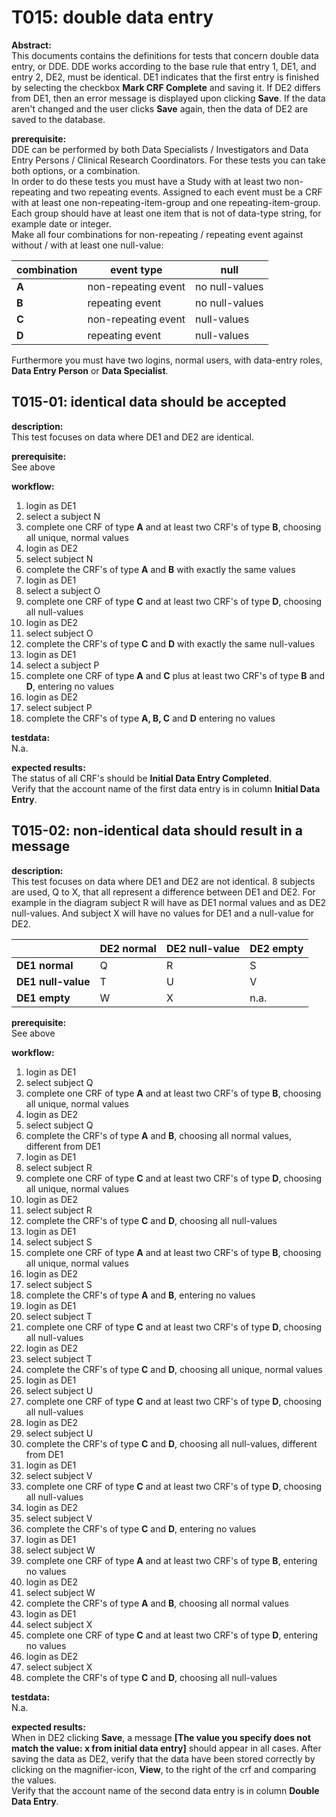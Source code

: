 # T015: double data entry
**Abstract:**  
This documents contains the definitions for tests that concern double data entry, or DDE. DDE works according to the base rule that entry 1, DE1, and entry 2, DE2, must be identical. DE1 indicates that the first entry is finished by selecting the checkbox **Mark CRF Complete** and saving it. If DE2 differs from DE1, then an error message is displayed upon clicking **Save**. If the data aren't changed and the user clicks **Save** again, then the data of DE2 are saved to the database.

**prerequisite:**  
DDE can be performed by both Data Specialists / Investigators and Data Entry Persons / Clinical Research Coordinators. For these tests you can take both options, or a combination.    
In order to do these tests you must have a Study with at least two non-repeating and two repeating events. Assigned to each event must be a CRF with at least one non-repeating-item-group and one repeating-item-group. Each group should have at least one item that is not of data-type string, for example date or integer.  
Make all four combinations for non-repeating / repeating event against without / with at least one null-value:

| combination | event type | null |
| -- | -- | -- |
| **A** | non-repeating event | no null-values |
| **B** | repeating event | no null-values |
| **C** | non-repeating event | null-values |
| **D** | repeating event | null-values |

Furthermore you must have two logins, normal users, with data-entry roles, **Data Entry Person** or **Data Specialist**.

## T015-01: identical data should be accepted
**description:**  
This test focuses on data where DE1 and DE2 are identical. 

**prerequisite:**  
See above

**workflow:**  
1. login as DE1
1. select a subject N
1. complete one CRF of type **A** and at least two CRF's of type **B**, choosing all unique, normal values
1. login as DE2
1. select subject N
1. complete the CRF's of type **A** and **B** with exactly the same values
1. login as DE1
1. select a subject O
1. complete one CRF of type **C** and at least two CRF's of type **D**, choosing all null-values
1. login as DE2
1. select subject O
1. complete the CRF's of type **C** and **D** with exactly the same null-values
1. login as DE1
1. select a subject P
1. complete one CRF of type **A** and **C** plus at least two CRF's of type **B** and **D**, entering no values
1. login as DE2
1. select subject P
1. complete the CRF's of type **A, B, C** and **D** entering no values

**testdata:**  
N.a.

**expected results:**  
The status of all CRF's should be **Initial Data Entry Completed**.  
Verify that the account name of the first data entry is in column **Initial Data Entry**.


## T015-02: non-identical data should result in a message
**description:**  
This test focuses on data where DE1 and DE2 are not identical. 8 subjects are used, Q to X, that all represent a difference between DE1 and DE2. For example in the diagram subject R will have as DE1 normal values and as DE2 null-values. And subject X will have no values for DE1 and a null-value for DE2.

|   | **DE2 normal** | **DE2 null-value** | **DE2 empty** |
| -- | -- | -- |-- |
| **DE1 normal**       | Q | R | S |
| **DE1 null-value**   | T | U | V |
| **DE1 empty**        | W | X | n.a. |

**prerequisite:**  
See above

**workflow:**  
1. login as DE1
1. select subject Q
1. complete one CRF of type **A** and at least two CRF's of type **B**, choosing all unique, normal values
1. login as DE2
1. select subject Q
1. complete the CRF's of type **A** and **B**, choosing all normal values, different from DE1
1. login as DE1
1. select subject R
1. complete one CRF of type **C** and at least two CRF's of type **D**, choosing all unique, normal values
1. login as DE2
1. select subject R
1. complete the CRF's of type **C** and **D**, choosing all null-values
1. login as DE1
1. select subject S
1. complete one CRF of type **A** and at least two CRF's of type **B**, choosing all unique, normal values
1. login as DE2
1. select subject S
1. complete the CRF's of type **A** and **B**, entering no values
1. login as DE1
1. select subject T
1. complete one CRF of type **C** and at least two CRF's of type **D**, choosing all null-values
1. login as DE2
1. select subject T
1. complete the CRF's of type **C** and **D**, choosing all unique, normal values
1. login as DE1
1. select subject U
1. complete one CRF of type **C** and at least two CRF's of type **D**, choosing all null-values
1. login as DE2
1. select subject U
1. complete the CRF's of type **C** and **D**, choosing all null-values, different from DE1
1. login as DE1
1. select subject V
1. complete one CRF of type **C** and at least two CRF's of type **D**, choosing all null-values
1. login as DE2
1. select subject V
1. complete the CRF's of type **C** and **D**, entering no values
1. login as DE1
1. select subject W
1. complete one CRF of type **A** and at least two CRF's of type **B**, entering no values
1. login as DE2
1. select subject W
1. complete the CRF's of type **A** and **B**, choosing all normal values
1. login as DE1
1. select subject X
1. complete one CRF of type **C** and at least two CRF's of type **D**, entering no values
1. login as DE2
1. select subject X
1. complete the CRF's of type **C** and **D**, choosing all null-values

**testdata:**  
N.a.

**expected results:**  
When in DE2 clicking **Save**, a message  **[The value you specify does not match the value: x from initial data entry]** should appear in all cases.
After saving the data as DE2, verify that the data have been stored correctly by clicking on the magnifier-icon, **View**, to the right of the crf and comparing the values.  
Verify that the account name of the second data entry is in column **Double Data Entry**.
